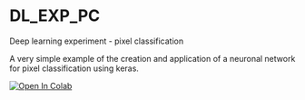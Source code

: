 # DL_EXP_PC
Deep learning experiment - pixel classification

A very simple example of the creation and application of a neuronal network for pixel classification using keras.

[![Open In Colab](https://colab.research.google.com/assets/colab-badge.svg)](https://colab.research.google.com/github/MontpellierRessourcesImagerie/DL_EXP_PC/blob/master/DL01-pixel-classification.ipynb)
